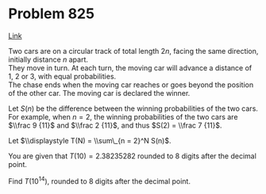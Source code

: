 # Problem 825

[Link](https://projecteuler.net/problem=825)

Two cars are on a circular track of total length $2n$, facing the same direction, initially distance $n$ apart.  
They move in turn. At each turn, the moving car will advance a distance of $1$, $2$ or $3$, with equal probabilities.  
The chase ends when the moving car reaches or goes beyond the position of the other car. The moving car is declared the winner.

Let $S(n)$ be the difference between the winning probabilities of the two cars.  
For example, when $n = 2$, the winning probabilities of the two cars are $\\frac 9 {11}$ and $\\frac 2 {11}$, and thus $S(2) = \\frac 7 {11}$.

Let $\\displaystyle T(N) = \\sum\_{n = 2}^N S(n)$.

You are given that $T(10) = 2.38235282$ rounded to 8 digits after the decimal point.

Find $T(10^{14})$, rounded to 8 digits after the decimal point.